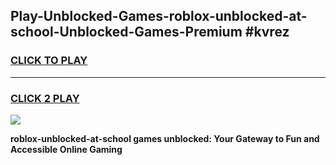 
## Play-Unblocked-Games-roblox-unblocked-at-school-Unblocked-Games-Premium #kvrez
<h3>
<a href="https://premium.freeplayer.one?title=roblox-unblocked-at-school&ref=12M">CLICK TO PLAY</a></h3>
<hr>

<h3>
<a href="https://premium.freeplayer.one?title=roblox-unblocked-at-school&ref=12M">CLICK 2 PLAY</a>
  
</h3>

<a href="https://premium.freeplayer.one?title=roblox-unblocked-at-school&ref=12M"><img src="https://clearcache.store/games.png"></a>


**roblox-unblocked-at-school games unblocked: Your Gateway to Fun and Accessible Online Gaming**
